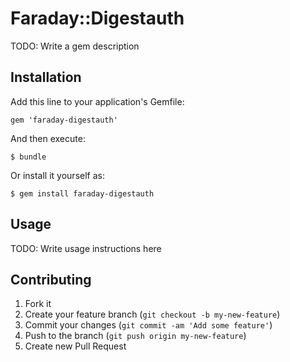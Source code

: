 # Faraday::Digestauth

TODO: Write a gem description

## Installation

Add this line to your application's Gemfile:

    gem 'faraday-digestauth'

And then execute:

    $ bundle

Or install it yourself as:

    $ gem install faraday-digestauth

## Usage

TODO: Write usage instructions here

## Contributing

1. Fork it
2. Create your feature branch (`git checkout -b my-new-feature`)
3. Commit your changes (`git commit -am 'Add some feature'`)
4. Push to the branch (`git push origin my-new-feature`)
5. Create new Pull Request
